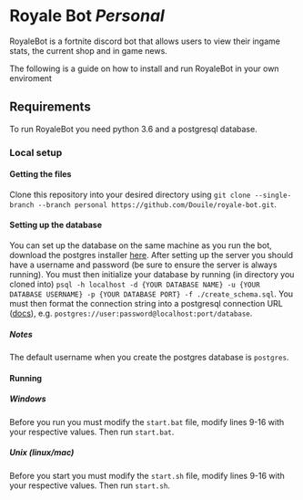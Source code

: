 # Royale Bot _Personal_
RoyaleBot is a fortnite discord bot that allows users to view their ingame stats, the current shop and in game news.

The following is a guide on how to install and run RoyaleBot in your own enviroment

## Requirements
To run RoyaleBot you need python 3.6 and a postgresql database.

### Local setup
#### Getting the files
Clone this repository into your desired directory using `git clone --single-branch --branch personal https://github.com/Douile/royale-bot.git`.
####  Setting up the database
You can set up the database on the same machine as you run the bot, download the postgres installer [here](https://www.postgresql.org/download/). After setting up the server you should have a username and password (be sure to ensure the server is always running). You must then initialize your database by running (in directory you cloned into) `psql -h localhost -d {YOUR DATABASE NAME} -u {YOUR DATABASE USERNAME} -p {YOUR DATABASE PORT} -f ./create_schema.sql`. You must then format the connection string into a postgresql connection URL ([docs](https://www.postgresql.org/docs/current/libpq-connect.html#LIBPQ-CONNSTRING)), e.g. `postgres://user:password@localhost:port/database`.

##### _Notes_

The default username when you create the postgres database is `postgres`.
#### Running
##### Windows
Before you run you must modify the `start.bat` file, modify lines 9-16 with your respective values. Then run `start.bat`.
##### Unix (linux/mac)
Before you start you must modify the `start.sh` file, modify lines 9-16 with your respective values. Then run `start.sh`.
